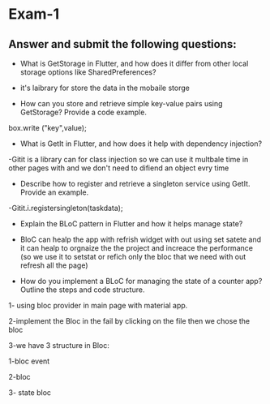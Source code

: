 # Exam-1
## Answer and submit the following questions:
- What is GetStorage in Flutter, and how does it differ from other local storage options like SharedPreferences?

- it's laibrary for store the data in the mobaile storge 


- How can you store and retrieve simple key-value pairs using GetStorage? Provide a code example.

box.write ("key",value);

- What is GetIt in Flutter, and how does it help with dependency injection?

-Gitit is a library can for class injection so we can use it multbale time in other pages with and we don't need to difiend an object evry time 

- Describe how to register and retrieve a singleton service using GetIt. Provide an example.

-Gitit.i.registersingleton<taskdata>(taskdata);

- Explain the BLoC pattern in Flutter and how it helps manage state?

- BloC can healp the app with refrish widget with out using set satete and it can healp to orgnaize the the project and increace the performance (so we use it to setstat or refich only the bloc that we need with out refresh all the page)

- How do you implement a BLoC for managing the state of a counter app? Outline the steps and code structure. 

1- using bloc provider in main page with material app.


2-implement the Bloc in the fail by clicking on the file then we chose the bloc


3-we have 3 structure in Bloc:


1-bloc event


2-bloc


3- state bloc
